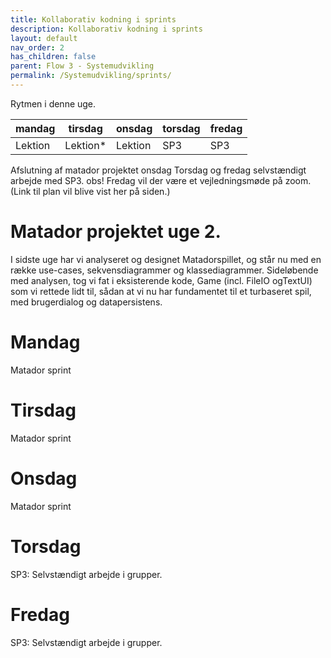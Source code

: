 ```yaml
---
title: Kollaborativ kodning i sprints
description: Kollaborativ kodning i sprints
layout: default
nav_order: 2
has_children: false
parent: Flow 3 - Systemudvikling
permalink: /Systemudvikling/sprints/
---
```


Rytmen i denne uge. 

|mandag | tirsdag  | onsdag | torsdag | fredag |
|--- |----------| --- |---------|--------|
|Lektion | Lektion* | Lektion | SP3     | SP3    |

Afslutning af matador projektet onsdag
Torsdag og fredag selvstændigt arbejde med SP3. 
obs! Fredag vil der være et vejledningsmøde på zoom. (Link til plan vil blive vist her på siden.)

# Matador projektet uge 2.


I sidste uge har vi analyseret og designet Matadorspillet, og står nu med en række use-cases, sekvensdiagrammer og klassediagrammer.
Sideløbende med analysen, tog vi fat i eksisterende kode, Game (incl. FileIO ogTextUI) som vi rettede lidt til, 
sådan at vi nu har fundamentet til et turbaseret spil, med brugerdialog og datapersistens.

<!-- Kodemæssigt har vi indtil videre kun tilpasset eksisterende kode og lavet små forbedringer her og der.
Men vi nåede lige at tage hul på sprint4 (sidste del af use case 1), hvor matadorspillepladen bliver bygget.
Der var fem forskellige ting der skulle laves og I fordelte opgaven i mellem jer. Vi kalder det kollaborativ kodning, og den måde arbejder vi på de næste tre dage.
-->

# Mandag
Matador sprint
<!--I dag skal vi samle koden I producerede i sprint4, og tester at koden nu har en objekt repræsentation af spillepladen

Derefter igang med sprint5 (use case 3) hvor spilleren kaster en terning og rykker frem på brættet.

Vi sætter også tid af til evaluering af semesteret

### Projektmål
Spillere kan kaste terning og rykke rundt på brættet.-->

# Tirsdag
Matador sprint
<!--Implementation af UC4: landAndAct  (Property klasserne)

### Projektmål
Test af kode til  UC3: ThrowAndMove-->


# Onsdag
Matador sprint
<!--Vi fortsætter med  UC4: landAndAct og implementerer flere subklasser til Field klassen.
Testkode -  Repetition af unit testing.


### Projektmål
Projektmål
Implementation af UC4: landAndAct(Tax og Chance klasserne)-->


# Torsdag
SP3: Selvstændigt arbejde i grupper.



# Fredag
SP3: Selvstændigt arbejde i grupper.

